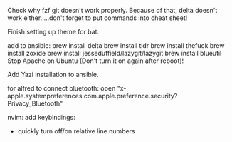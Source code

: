 
Check why fzf git doesn't work properly.
Because of that, delta doesn't work either.
...don't forget to put commands into cheat sheet!

Finish setting up theme for bat.



add to ansible:
brew install delta
brew install tldr
brew install thefuck
brew install zoxide
brew install jesseduffield/lazygit/lazygit
brew install blueutil
Stop Apache on Ubuntu (Don't turn it on again after reboot)!

Add Yazi installation to ansible.

for alfred to connect bluetooth:
open "x-apple.systempreferences:com.apple.preference.security?Privacy_Bluetooth"

nvim:
add keybindings:
- quickly turn off/on relative line numbers
